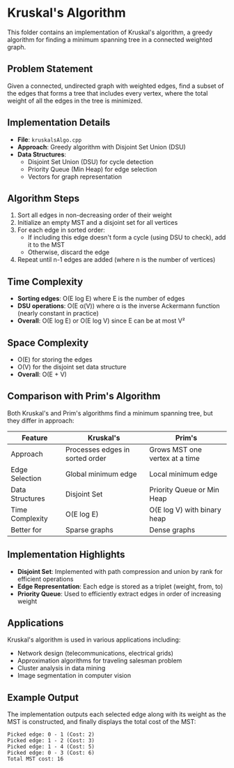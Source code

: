# Kruskal's Algorithm

This folder contains an implementation of Kruskal's algorithm, a greedy algorithm for finding a minimum spanning tree in a connected weighted graph.

## Problem Statement

Given a connected, undirected graph with weighted edges, find a subset of the edges that forms a tree that includes every vertex, where the total weight of all the edges in the tree is minimized.

## Implementation Details

- **File**: `kruskalsAlgo.cpp`
- **Approach**: Greedy algorithm with Disjoint Set Union (DSU)
- **Data Structures**:
  - Disjoint Set Union (DSU) for cycle detection
  - Priority Queue (Min Heap) for edge selection
  - Vectors for graph representation

## Algorithm Steps

1. Sort all edges in non-decreasing order of their weight
2. Initialize an empty MST and a disjoint set for all vertices
3. For each edge in sorted order:
   - If including this edge doesn't form a cycle (using DSU to check), add it to the MST
   - Otherwise, discard the edge
4. Repeat until n-1 edges are added (where n is the number of vertices)

## Time Complexity

- **Sorting edges**: O(E log E) where E is the number of edges
- **DSU operations**: O(E α(V)) where α is the inverse Ackermann function (nearly constant in practice)
- **Overall**: O(E log E) or O(E log V) since E can be at most V²

## Space Complexity

- O(E) for storing the edges
- O(V) for the disjoint set data structure
- **Overall**: O(E + V)

## Comparison with Prim's Algorithm

Both Kruskal's and Prim's algorithms find a minimum spanning tree, but they differ in approach:

| Feature | Kruskal's | Prim's |
|---------|-----------|--------|
| Approach | Processes edges in sorted order | Grows MST one vertex at a time |
| Edge Selection | Global minimum edge | Local minimum edge |
| Data Structures | Disjoint Set | Priority Queue or Min Heap |
| Time Complexity | O(E log E) | O(E log V) with binary heap |
| Better for | Sparse graphs | Dense graphs |

## Implementation Highlights

- **Disjoint Set**: Implemented with path compression and union by rank for efficient operations
- **Edge Representation**: Each edge is stored as a triplet (weight, from, to)
- **Priority Queue**: Used to efficiently extract edges in order of increasing weight

## Applications

Kruskal's algorithm is used in various applications including:
- Network design (telecommunications, electrical grids)
- Approximation algorithms for traveling salesman problem
- Cluster analysis in data mining
- Image segmentation in computer vision

## Example Output

The implementation outputs each selected edge along with its weight as the MST is constructed, and finally displays the total cost of the MST:

```
Picked edge: 0 - 1 (Cost: 2)
Picked edge: 1 - 2 (Cost: 3)
Picked edge: 1 - 4 (Cost: 5)
Picked edge: 0 - 3 (Cost: 6)
Total MST cost: 16
``` 
